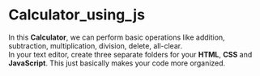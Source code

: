 # Calculator_using_js
In this **Calculator**, we can perform basic operations like addition, subtraction, multiplication, division, delete, all-clear.<br>
In your text editor, create three separate folders for your **HTML**, **CSS** and **JavaScript**. This just basically makes your code more organized.<br>

